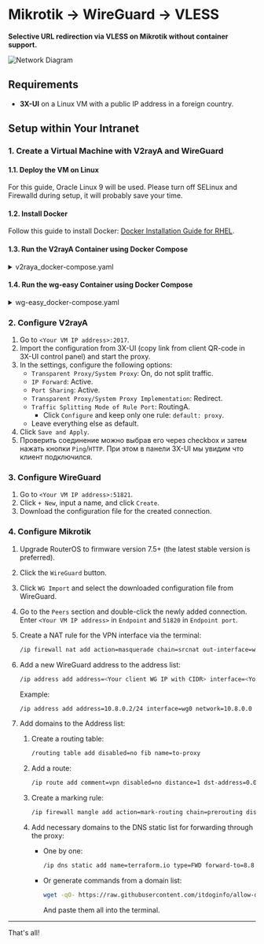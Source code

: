 # Mikrotik -> WireGuard -> VLESS

**Selective URL redirection via VLESS on Mikrotik without container support.**

![Network Diagram](img/mikrotik_v2raya.drawio.svg)

## Requirements

- **3X-UI** on a Linux VM with a public IP address in a foreign country.

## Setup within Your Intranet

### 1. Create a Virtual Machine with V2rayA and WireGuard

#### 1.1. Deploy the VM on Linux

For this guide, Oracle Linux 9 will be used. Please turn off SELinux and Firewalld during setup, it will probably save your time.

#### 1.2. Install Docker

Follow this guide to install Docker: [Docker Installation Guide for RHEL](https://docs.docker.com/engine/install/rhel/).

#### 1.3. Run the V2rayA Container using Docker Compose

<details>
<summary>v2raya_docker-compose.yaml</summary>
 
```yaml
 services:
  v2raya:
    restart: always
    privileged: true
    network_mode: host
    container_name: v2raya
    environment:
      - V2RAYA_V2RAY_BIN=/usr/local/bin/xray
      - V2RAYA_LOG_FILE=/tmp/v2raya.log
      - V2RAYA_NFTABLES_SUPPORT=off
      - IPTABLES_MODE=legacy
      - V2RAYA_VERBOSE=true
    volumes:
      - '/etc/v2raya:/etc/v2raya'
      - '/etc/resolv.conf:/etc/resolv.conf'
      - '/lib/modules:/lib/modules:ro'
    image: 'mzz2017/v2raya:latest'
```

</details>

#### 1.4. Run the wg-easy Container using Docker Compose

<details>
<summary>wg-easy_docker-compose.yaml</summary>

```yaml
volumes:
  etc_wireguard:

services:
  wg-easy:
    environment:
      # Change Language:
      # (Supports: en, ua, ru, tr, no, pl, fr, de, ca, es, ko, vi, nl, is, pt, chs, cht, it, th, hi)
      - LANG=en
      # ⚠️ Required:
      # Change this to your host's public address
      - WG_HOST=192.168.88.112

      # Optional:
      # - PASSWORD_HASH=$$2y$$10$$hBCoykrB95WSzuV4fafBzOHWKu9sbyVa34GJr8VV5R/pIelfEMYyG (needs double $$, hash of 'foobar123'; see "How_to_generate_an_bcrypt_hash.md" for generate the hash)
      # - PORT=51821
      # - WG_PORT=51820
      # - WG_CONFIG_PORT=92820
      # - WG_DEFAULT_ADDRESS=10.8.0.x
      # - WG_DEFAULT_DNS=1.1.1.1
      # - WG_MTU=1420
      # - WG_ALLOWED_IPS=192.168.88.0/24, 10.0.8.0/24
      # - WG_PERSISTENT_KEEPALIVE=25
      # - WG_PRE_UP=echo "Pre Up" > /etc/wireguard/pre-up.txt
      # - WG_POST_UP=echo "Post Up" > /etc/wireguard/post-up.txt
      # - WG_PRE_DOWN=echo "Pre Down" > /etc/wireguard/pre-down.txt
      # - WG_POST_DOWN=echo "Post Down" > /etc/wireguard/post-down.txt
      # - UI_TRAFFIC_STATS=true
      # - UI_CHART_TYPE=0 # (0 Charts disabled, 1 # Line chart, 2 # Area chart, 3 # Bar chart)

    image: ghcr.io/wg-easy/wg-easy
    container_name: wg-easy
    volumes:
      - etc_wireguard:/etc/wireguard
    ports:
      - "51820:51820/udp"
      - "51821:51821/tcp"
    restart: unless-stopped
    cap_add:
      - NET_ADMIN
      - SYS_MODULE
      # - NET_RAW # ⚠️ Uncomment if using Podman 
    sysctls:
      - net.ipv4.ip_forward=1
      - net.ipv4.conf.all.src_valid_mark=1
```

</details>

### 2. Configure V2rayA

1. Go to `<Your VM IP address>:2017`.
2. Import the configuration from 3X-UI (copy link from client QR-code in 3X-UI control panel) and start the proxy.
3. In the settings, configure the following options:
    - `Transparent Proxy/System Proxy`: On, do not split traffic.
    - `IP Forward`: Active.
    - `Port Sharing`: Active.
    - `Transparent Proxy/System Proxy Implementation`: Redirect.
    - `Traffic Splitting Mode of Rule Port`: RoutingA.
        - Click `Configure` and keep only one rule: `default: proxy`.
    - Leave everything else as default.
4. Click `Save and Apply`.
5. Проверить соединение можно выбрав его через checkbox и затем нажать кнопки `Ping`/`HTTP`. При этом в панели 3X-UI мы увидим что клиент подключился.

### 3. Configure WireGuard

1. Go to `<Your VM IP address>:51821`.
2. Click `+ New`, input a name, and click `Create`.
3. Download the configuration file for the created connection.

### 4. Configure Mikrotik

1. Upgrade RouterOS to firmware version 7.5+ (the latest stable version is preferred).
2. Click the `WireGuard` button.
3. Click `WG Import` and select the downloaded configuration file from WireGuard.
4. Go to the `Peers` section and double-click the newly added connection. Enter `<Your VM IP address>` in `Endpoint` and `51820` in `Endpoint port`.
5. Create a NAT rule for the VPN interface via the terminal:

    ```bash
    /ip firewall nat add action=masquerade chain=srcnat out-interface=wg0
    ```

6. Add a new WireGuard address to the address list:

    ```bash
    /ip address add address=<Your client WG IP with CIDR> interface=<Your WG interface> network=<Your WG network>
    ```

    Example:

    ```bash
    /ip address add address=10.8.0.2/24 interface=wg0 network=10.8.0.0
    ```

7. Add domains to the Address list:

    1. Create a routing table:

        ```bash
        /routing table add disabled=no fib name=to-proxy
        ```

    2. Add a route:

        ```bash
        /ip route add comment=vpn disabled=no distance=1 dst-address=0.0.0.0/0 gateway=wg0 pref-src="" routing-table=to-proxy
        ```

    3. Create a marking rule:

        ```bash
        /ip firewall mangle add action=mark-routing chain=prerouting disabled=no dst-address-list=vpn-domains new-routing-mark=to-proxy passthrough=yes
        ```

    4. Add necessary domains to the DNS static list for forwarding through the proxy:
        - One by one:

            ```bash
            /ip dns static add name=terraform.io type=FWD forward-to=8.8.8.8 address-list=vpn-domains match-subdomain=yes
            ```

        - Or generate commands from a domain list:

            ```bash
            wget -qO- https://raw.githubusercontent.com/itdoginfo/allow-domains/main/Russia/inside-raw.lst | sed "s/.*/\/ip dns static add name=& type=FWD forward-to=8.8.8.8 address-list=vpn-domains match-subdomain=yes/"
            ```

            And paste them all into the terminal.

---

That's all!
